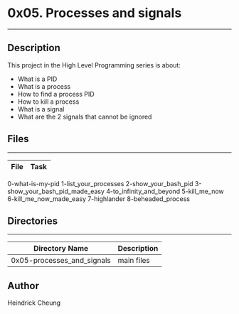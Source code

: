 # 0x05. Processes and signals
---
## Description

This project in the High Level Programming series is about:
* What is a PID
* What is a process
* How to find a process PID
* How to kill a process
* What is a signal
* What are the 2 signals that cannot be ignored

## Files
---
File|Task
---|---
0-what-is-my-pid
1-list_your_processes
2-show_your_bash_pid
3-show_your_bash_pid_made_easy
4-to_infinity_and_beyond
5-kill_me_now
6-kill_me_now_made_easy
7-highlander
8-beheaded_process

## Directories
---
Directory Name | Description
---|---
0x05-processes_and_signals | main files

## Author
Heindrick Cheung